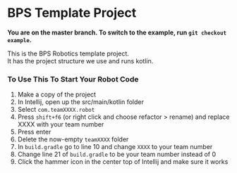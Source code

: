 # BPS Template Project
**You are on the master branch. To switch to the example,
run `git checkout example`.**

This is the BPS Robotics template project.<br>
It has the project structure we use and runs kotlin.

### To Use This To Start Your Robot Code
1. Make a copy of the project
2. In Intellij, open up the src/main/kotlin folder
3. Select `com.teamXXXX.robot`
4. Press `shift+f6` (or right click and choose refactor > rename) and replace XXXX with your team number
5. Press enter
6. Delete the now-empty `teamXXXX` folder
7. In `build.gradle` go to line 10 and change `XXXX` to your team number
8. Change line 21 of `build.gradle` to be your team number instead of 0
9. Click the hammer icon in the center top of Intellij and make sure it works
